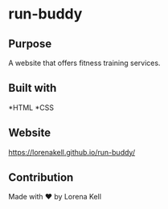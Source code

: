 # run-buddy

## Purpose
A website that offers fitness training services.

## Built with 
*HTML
*CSS

## Website
https://lorenakell.github.io/run-buddy/

## Contribution
Made with ❤️ by Lorena Kell
